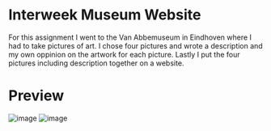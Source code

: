 # Interweek Museum Website
For this assignment I went to the Van Abbemuseum in Eindhoven where I had to take pictures of art.
I chose four pictures and wrote a description and my own oppinion on the artwork for each picture.
Lastly I put the four pictures including description together on a website.

# Preview
![image](https://github.com/Bazzeman/Interweek-Museum-Website/assets/110249979/0976122d-ce5a-40a4-a62a-eb4c77ecc163)
![image](https://github.com/Bazzeman/Interweek-Museum-Website/assets/110249979/625675ea-61ee-4f6e-acab-a9fd904d1821)
